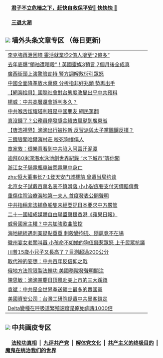 
 ### &nbsp;&nbsp;&nbsp;&nbsp; [君子不立危樯之下，赶快自救保平安🍎 快快快 📩](https://github.com/pwgy/td/blob/master/README.md)

 ### &nbsp;&nbsp;&nbsp;&nbsp; [三退大潮](https://ww3.xkide.work/?key=zuuelqyfglsfjmgm&pin=65881581&ag=ogQuit&from=pw2) 

## <img src="https://img.icons8.com/cute-clipart/2x/circled-right.png"> 墙外头条文章专区 （每日更新)

<Table>
<tr><td colspan="2" align="left"><a href="https://doc.cheuw.work/?ag=c1459108&key=ndvqizmaujzjwocb&from=pw2">李克強再泄困境 靈活就業從2億人增至“2億多”
</a></td></tr>
<tr><td colspan="2" align="left"><a href="https://doc.cheuw.work/?ag=c1459103&key=ndvqizmaujzjwocb&from=pw2">去年底爆“領袖遭暗殺”！英國靈媒3預言 7個月後全成真
</a></td></tr>
<tr><td colspan="2" align="left"><a href="https://doc.cheuw.work/?ag=c1459098&key=ndvqizmaujzjwocb&from=pw2">廣西街頭上演驚險劫持 警方調解敷衍引眾怒
</a></td></tr>
<tr><td colspan="2" align="left"><a href="https://doc.cheuw.work/?ag=c1459078&key=ndvqizmaujzjwocb&from=pw2">中國全面降準放水萬億 分析指非好兆頭 勢再出手
</a></td></tr>
<tr><td colspan="2" align="left"><a href="https://doc.cheuw.work/?ag=c1459060&key=ndvqizmaujzjwocb&from=pw2">【網海拾貝】國際社會對台態度改變出乎中共預料
</a></td></tr>
<tr><td colspan="2" align="left"><a href="https://doc.cheuw.work/?ag=c1459117&key=ndvqizmaujzjwocb&from=pw2">楊威：中共高層還會誤判多久？
</a></td></tr>
<tr><td colspan="2" align="left"><a href="https://doc.cheuw.work/?ag=c1459041&key=ndvqizmaujzjwocb&from=pw2">中共喉舌炫耀塔利班是中國朋友 網民罵翻
</a></td></tr>
<tr><td colspan="2" align="left"><a href="https://doc.cheuw.work/?ag=c1459109&key=ndvqizmaujzjwocb&from=pw2">真沒錢了？公務員停發獎金績效風颳到廣東省
</a></td></tr>
<tr><td colspan="2" align="left"><a href="https://doc.cheuw.work/?ag=c1459088&key=ndvqizmaujzjwocb&from=pw2">【唐浩視界】滴滴出行被抄斬 反習派與太子黨醞釀反撲？
</a></td></tr>
<tr><td colspan="2" align="left"><a href="https://doc.cheuw.work/?ag=c1459119&key=ndvqizmaujzjwocb&from=pw2">三餓狼闖哈爾濱村莊 咬死狗撲傷人
</a></td></tr>
<tr><td colspan="2" align="left"><a href="https://doc.cheuw.work/?ag=c1459063&key=ndvqizmaujzjwocb&from=pw2">章家敦：很樂意看到中共陷入阿富汗泥潭
</a></td></tr>
<tr><td colspan="2" align="left"><a href="https://doc.cheuw.work/?ag=c1459036&key=ndvqizmaujzjwocb&from=pw2">迪拜60米深潛水泳池創世界紀錄 “水下城市”等你闖
</a></td></tr>
<tr><td colspan="2" align="left"><a href="https://doc.cheuw.work/?ag=c1459047&key=ndvqizmaujzjwocb&from=pw2">浙江女子騎電瓶車被閃電擊中身亡
</a></td></tr>
<tr><td colspan="2" align="left"><a href="https://doc.cheuw.work/?ag=c1459018&key=ndvqizmaujzjwocb&from=pw2">zhs:恒大董事长7‧1登天安门城楼前 曾遭当局约谈</a></td></tr>
<tr><td colspan="2" align="left"><a href="https://doc.cheuw.work/?ag=c1459095&key=ndvqizmaujzjwocb&from=pw2">北京女子試戴百萬名表不慎滑落 小小裂痕要支付天價賠償費
</a></td></tr>
<tr><td colspan="2" align="left"><a href="https://doc.cheuw.work/?ag=c1459096&key=ndvqizmaujzjwocb&from=pw2">重傷住院治療海地第一夫人 首度發表公開聲明
</a></td></tr>
<tr><td colspan="2" align="left"><a href="https://doc.cheuw.work/?ag=c1459122&key=ndvqizmaujzjwocb&from=pw2">中共指稱非法捕魚船隻未經登記日本要求中方嚴管
</a></td></tr>
<tr><td colspan="2" align="left"><a href="https://doc.cheuw.work/?ag=c1459121&key=ndvqizmaujzjwocb&from=pw2">二十一國組成媒體自由聯盟聲援香港《蘋果日報》
</a></td></tr>
<tr><td colspan="2" align="left"><a href="https://doc.cheuw.work/?ag=c1459101&key=ndvqizmaujzjwocb&from=pw2">威脅國家主權？中共加強歌曲管控
</a></td></tr>
<tr><td colspan="2" align="left"><a href="https://doc.cheuw.work/?ag=c1459033&key=ndvqizmaujzjwocb&from=pw2">海地總統遇刺案疑點重重 刺殺變拘提、隨扈竟不在場
</a></td></tr>
<tr><td colspan="2" align="left"><a href="https://doc.cheuw.work/?ag=c1459046&key=ndvqizmaujzjwocb&from=pw2">徽州宴女老闆叫囂 小孩命不如她的狗值錢惹眾怒 上千民眾抗議
</a></td></tr>
<tr><td colspan="2" align="left"><a href="https://doc.cheuw.work/?ag=c1459034&key=ndvqizmaujzjwocb&from=pw2">川普15歲小兒子又長高了？目測超過200公分
</a></td></tr>
<tr><td colspan="2" align="left"><a href="https://doc.cheuw.work/?ag=c1459143&key=ndvqizmaujzjwocb&from=pw2">取代神的妄想：中共百年反信仰之戰
</a></td></tr>
<tr><td colspan="2" align="left"><a href="https://doc.cheuw.work/?ag=c1459065&key=ndvqizmaujzjwocb&from=pw2">俄地方法院限製法輪功 美國務院發聲明關注
</a></td></tr>
<tr><td colspan="2" align="left"><a href="https://doc.cheuw.work/?ag=c1459114&key=ndvqizmaujzjwocb&from=pw2">陳思敏：滴滴黨慶日頂風赴美上市的三大蹊蹺
</a></td></tr>
<tr><td colspan="2" align="left"><a href="https://doc.cheuw.work/?ag=c1459115&key=ndvqizmaujzjwocb&from=pw2">袁斌：中共是全世界奉送領土最多的賣國黨
</a></td></tr>
<tr><td colspan="2" align="left"><a href="https://doc.cheuw.work/?ag=c1459035&key=ndvqizmaujzjwocb&from=pw2">美國資安公司：台灣工研院疑遭中共黑客鎖定
</a></td></tr>
<tr><td colspan="2" align="left"><a href="https://doc.cheuw.work/?ag=c1459054&key=ndvqizmaujzjwocb&from=pw2">Delta變種在呼吸道繁殖速度是原始病毒1000倍
</a></td></tr>

 </Table>

 ## <img src="https://img.icons8.com/cute-clipart/2x/circled-right.png"> 中共画皮专区
 ### &nbsp;&nbsp;&nbsp;&nbsp; [法轮功真相](https://github.com/begood0513/basic/blob/master/README.md) &nbsp;|&nbsp; [九评共产党](https://github.com/begood0513/9ping.md/blob/master/README.md) &nbsp;|&nbsp; [解体党文化](https://github.com/begood0513/jtdwh.md/blob/master/README.md)   &nbsp;|&nbsp; [共产主义的终极目的](https://github.com/begood0513/gczydzjmd.md/blob/master/README.md) &nbsp;|&nbsp; [魔鬼在统治我们的世界](https://github.com/begood0513/gczydzjmd.md/blob/master/README.md) 
